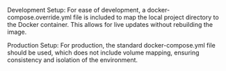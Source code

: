 Development Setup:
For ease of development, a docker-compose.override.yml file is included to map the local project directory to the Docker container. This allows for live updates without rebuilding the image.

Production Setup:
For production, the standard docker-compose.yml file should be used, which does not include volume mapping, ensuring consistency and isolation of the environment.